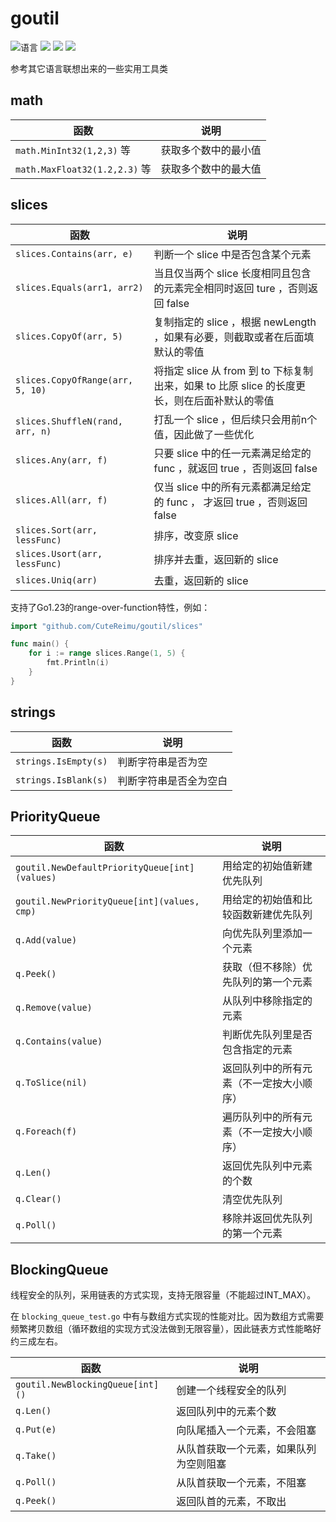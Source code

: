# goutil

![](https://img.shields.io/github/go-mod/go-version/CuteReimu/goutil "语言")
[![](https://img.shields.io/github/actions/workflow/status/CuteReimu/goutil/golangci-lint.yml?branch=master)](https://github.com/CuteReimu/goutil/actions/workflows/golangci-lint.yml "代码分析")
[![](https://img.shields.io/github/contributors/CuteReimu/goutil)](https://github.com/CuteReimu/goutil/graphs/contributors "贡献者")
[![](https://img.shields.io/github/license/CuteReimu/goutil)](https://github.com/CuteReimu/goutil/blob/master/LICENSE "许可协议")

参考其它语言联想出来的一些实用工具类

## math

| 函数                           | 说明         |
|------------------------------|------------|
| `math.MinInt32(1,2,3)` 等     | 获取多个数中的最小值 |
| `math.MaxFloat32(1.2,2.3)` 等 | 获取多个数中的最大值 |

## slices

| 函数                               | 说明                                                           |
|----------------------------------|--------------------------------------------------------------|
| `slices.Contains(arr, e)`        | 判断一个 slice 中是否包含某个元素                                         |
| `slices.Equals(arr1, arr2)`      | 当且仅当两个 slice 长度相同且包含的元素完全相同时返回 ture ，否则返回 false              |
| `slices.CopyOf(arr, 5)`          | 复制指定的 slice ，根据 newLength ，如果有必要，则截取或者在后面填默认的零值              |
| `slices.CopyOfRange(arr, 5, 10)` | 将指定 slice 从 from 到 to 下标复制出来，如果 to 比原 slice 的长度更长，则在后面补默认的零值 |
| `slices.ShuffleN(rand, arr, n)`  | 打乱一个 slice ，但后续只会用前n个值，因此做了一些优化                              |
| `slices.Any(arr, f)`             | 只要 slice 中的任一元素满足给定的 func ，就返回 true ，否则返回 false              |
| `slices.All(arr, f)`             | 仅当 slice 中的所有元素都满足给定的 func ， 才返回 true ，否则返回 false            |
| `slices.Sort(arr, lessFunc)`     | 排序，改变原 slice                                                 |
| `slices.Usort(arr, lessFunc)`    | 排序并去重，返回新的 slice                                             |
| `slices.Uniq(arr)`               | 去重，返回新的 slice                                                |

支持了Go1.23的range-over-function特性，例如：

```go
import "github.com/CuteReimu/goutil/slices"

func main() {
    for i := range slices.Range(1, 5) {
        fmt.Println(i)
    }
}
```

## strings

| 函数                   | 说明          |
|----------------------|-------------|
| `strings.IsEmpty(s)` | 判断字符串是否为空   |
| `strings.IsBlank(s)` | 判断字符串是否全为空白 |

## PriorityQueue

| 函数                                            | 说明                   |
|-----------------------------------------------|----------------------|
| `goutil.NewDefaultPriorityQueue[int](values)` | 用给定的初始值新建优先队列        |
| `goutil.NewPriorityQueue[int](values, cmp)`   | 用给定的初始值和比较函数新建优先队列   |
| `q.Add(value)`                                | 向优先队列里添加一个元素         |
| `q.Peek()`                                    | 获取（但不移除）优先队列的第一个元素   |
| `q.Remove(value)`                             | 从队列中移除指定的元素          |
| `q.Contains(value)`                           | 判断优先队列里是否包含指定的元素     |
| `q.ToSlice(nil)`                              | 返回队列中的所有元素（不一定按大小顺序） |
| `q.Foreach(f)`                                | 遍历队列中的所有元素（不一定按大小顺序） |
| `q.Len()`                                     | 返回优先队列中元素的个数         |
| `q.Clear()`                                   | 清空优先队列               |
| `q.Poll()`                                    | 移除并返回优先队列的第一个元素      |

## BlockingQueue

线程安全的队列，采用链表的方式实现，支持无限容量（不能超过INT_MAX）。

在 `blocking_queue_test.go` 中有与数组方式实现的性能对比。因为数组方式需要频繁拷贝数组（循环数组的实现方式没法做到无限容量），因此链表方式性能略好约三成左右。

| 函数                               | 说明                  |
|----------------------------------|---------------------|
| `goutil.NewBlockingQueue[int]()` | 创建一个线程安全的队列         |
| `q.Len()`                        | 返回队列中的元素个数          |
| `q.Put(e)`                       | 向队尾插入一个元素，不会阻塞      |
| `q.Take()`                       | 从队首获取一个元素，如果队列为空则阻塞 |
| `q.Poll()`                       | 从队首获取一个元素，不阻塞       |
| `q.Peek()`                       | 返回队首的元素，不取出         |
